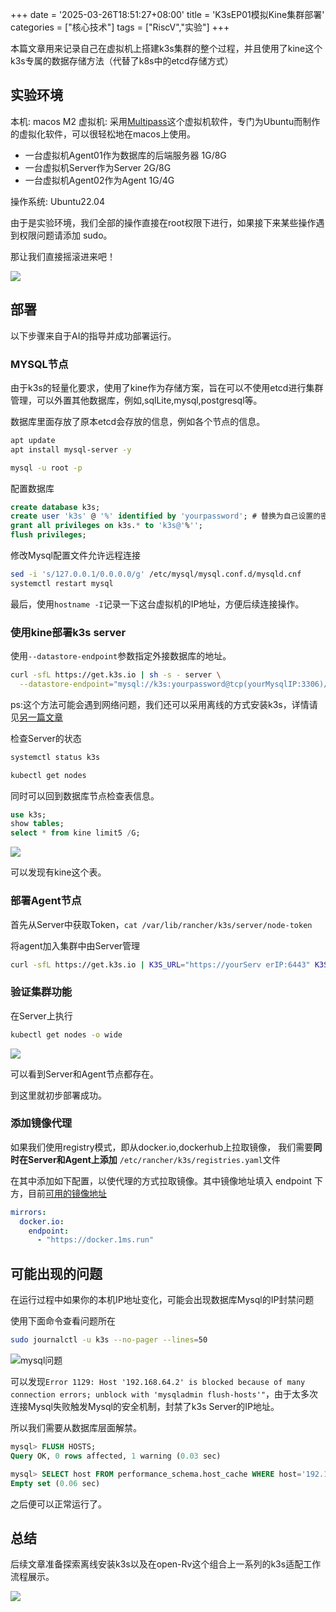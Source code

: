 +++
date = '2025-03-26T18:51:27+08:00'
title = 'K3sEP01模拟Kine集群部署'
categories = ["核心技术"]
tags = ["RiscV","实验"]
+++

本篇文章用来记录自己在虚拟机上搭建k3s集群的整个过程，并且使用了kine这个k3s专属的数据存储方法（代替了k8s中的etcd存储方式）

## 实验环境

本机: macos M2
虚拟机: 采用[Multipass](https://canonical.com/multipass)这个虚拟机软件，专门为Ubuntu而制作的虚拟化软件，可以很轻松地在macos上使用。

- 一台虚拟机Agent01作为数据库的后端服务器 1G/8G
- 一台虚拟机Server作为Server 2G/8G
- 一台虚拟机Agent02作为Agent 1G/4G

操作系统: Ubuntu22.04

由于是实验环境，我们全部的操作直接在root权限下进行，如果接下来某些操作遇到权限问题请添加 sudo。

那让我们直接摇滚进来吧！

![](/img/jb/coffee.webp)

## 部署

以下步骤来自于AI的指导并成功部署运行。

### MYSQL节点

由于k3s的轻量化要求，使用了kine作为存储方案，旨在可以不使用etcd进行集群管理，可以外置其他数据库，例如,sqlLite,mysql,postgresql等。

数据库里面存放了原本etcd会存放的信息，例如各个节点的信息。

```bash
apt update
apt install mysql-server -y

mysql -u root -p
```

配置数据库

```sql
create database k3s;
create user 'k3s' @ '%' identified by 'yourpassword'; # 替换为自己设置的密码
grant all privileges on k3s.* to 'k3s@'%'';
flush privileges;
```

修改Mysql配置文件允许远程连接

```bash
sed -i 's/127.0.0.1/0.0.0.0/g' /etc/mysql/mysql.conf.d/mysqld.cnf
systemctl restart mysql
```

最后，使用`hostname -I`记录一下这台虚拟机的IP地址，方便后续连接操作。

### 使用kine部署k3s server

使用`--datastore-endpoint`参数指定外接数据库的地址。

```bash
curl -sfL https://get.k3s.io | sh -s - server \
  --datastore-endpoint="mysql://k3s:yourpassword@tcp(yourMysqlIP:3306)/k3s" # 替换为自己的密码和上一步的IP地址
```

ps:这个方法可能会遇到网络问题，我们还可以采用离线的方式安装k3s，详情请见[另一篇文章]()

检查Server的状态

```bash
systemctl status k3s

kubectl get nodes
```

同时可以回到数据库节点检查表信息。

```sql
use k3s;
show tables;
select * from kine limit5 /G;
```

![](/img/riscv/kine01.png)

可以发现有kine这个表。

### 部署Agent节点

首先从Server中获取Token，`cat /var/lib/rancher/k3s/server/node-token`

将agent加入集群中由Server管理

```bash
curl -sfL https://get.k3s.io | K3S_URL="https://yourServ erIP:6443" K3S_TOKEN="K10eb92a0a28e01cdcb43aebadf54e4c647274509bb903266f8b5753acce221234d::server:ecda1824570feac881c9b27b98584c76" sh -
```

### 验证集群功能

在Server上执行

```bash
kubectl get nodes -o wide
```

![](/img/riscv/kine02.png)

可以看到Server和Agent节点都存在。

到这里就初步部署成功。

### 添加镜像代理

如果我们使用registry模式，即从docker.io,dockerhub上拉取镜像， 我们需要**同时在Server和Agent上添加**  `/etc/rancher/k3s/registries.yaml`文件

在其中添加如下配置，以使代理的方式拉取镜像。其中镜像地址填入 endpoint 下方，目前[可用的镜像地址](https://github.com/dongyubin/DockerHub)

```yaml
mirrors:
  docker.io:
    endpoint:
      - "https://docker.1ms.run"
```

## 可能出现的问题

在运行过程中如果你的本机IP地址变化，可能会出现数据库Mysql的IP封禁问题

使用下面命令查看问题所在

```bash
sudo journalctl -u k3s --no-pager --lines=50
```

![mysql问题](/img/riscv/kine03.png)

可以发现`Error 1129: Host '192.168.64.2' is blocked because of many connection errors; unblock with 'mysqladmin flush-hosts'"`，由于太多次连接Mysql失败触发Mysql的安全机制，封禁了k3s Server的IP地址。

所以我们需要从数据库层面解禁。

```sql
mysql> FLUSH HOSTS;
Query OK, 0 rows affected, 1 warning (0.03 sec)

mysql> SELECT host FROM performance_schema.host_cache WHERE host='192.168.64.2';
Empty set (0.06 sec)
```

之后便可以正常运行了。


## 总结

后续文章准备探索离线安装k3s以及在open-Rv这个组合上一系列的k3s适配工作流程展示。

![](/img/ys/捂嘴憋笑.webp)